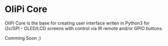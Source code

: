 # OliPi Core
OliPi Core is the base for creating user interface writen in Python3 for i2c/SPI - OLED/LCD screens with control via IR remote and/or GPIO buttons.

Comming Soon ;)
